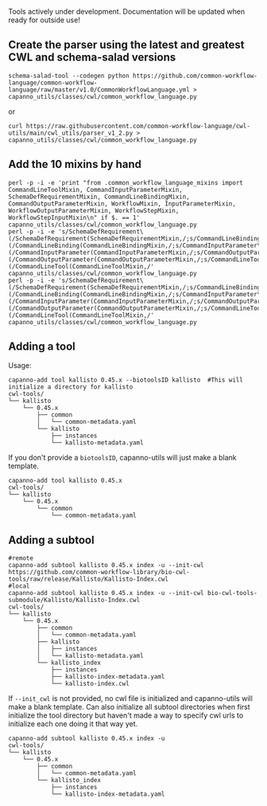 Tools actively under development. Documentation will be updated when ready for outside use!

## Create the parser using the latest and greatest CWL and schema-salad versions
```
schema-salad-tool --codegen python https://github.com/common-workflow-language/common-workflow-language/raw/master/v1.0/CommonWorkflowLanguage.yml > capanno_utils/classes/cwl/common_workflow_language.py
```
or
```
curl https://raw.githubusercontent.com/common-workflow-language/cwl-utils/main/cwl_utils/parser_v1_2.py > capanno_utils/classes/cwl/common_workflow_language.py
```
## Add the 10 mixins by hand
```
perl -p -i -e 'print "from .common_workflow_language_mixins import CommandLineToolMixin, CommandInputParameterMixin, SchemaDefRequirementMixin, CommandLineBindingMixin, CommandOutputParameterMixin, WorkflowMixin, InputParameterMixin, WorkflowOutputParameterMixin, WorkflowStepMixin, WorkflowStepInputMixin\n" if $. == 1' capanno_utils/classes/cwl/common_workflow_language.py
perl -p -i -e 's/SchemaDefRequirement\(/SchemaDefRequirement(SchemaDefRequirementMixin,/;s/CommandLineBinding\(/CommandLineBinding(CommandLineBindingMixin,/;s/CommandInputParameter\(/CommandInputParameter(CommandInputParameterMixin,/;s/CommandOutputParameter\(/CommandOutputParameter(CommandOutputParameterMixin,/;s/CommandLineTool\(/CommandLineTool(CommandLineToolMixin,/' capanno_utils/classes/cwl/common_workflow_language.py
perl -p -i -e 's/SchemaDefRequirement\(/SchemaDefRequirement(SchemaDefRequirementMixin,/;s/CommandLineBinding\(/CommandLineBinding(CommandLineBindingMixin,/;s/CommandInputParameter\(/CommandInputParameter(CommandInputParameterMixin,/;s/CommandOutputParameter\(/CommandOutputParameter(CommandOutputParameterMixin,/;s/CommandLineTool\(/CommandLineTool(CommandLineToolMixin,/' capanno_utils/classes/cwl/common_workflow_language.py

```

## Adding a tool
Usage:
```
capanno-add tool kallisto 0.45.x --biotoolsID kallisto  #This will initialize a directory for kallisto
cwl-tools/
└── kallisto
    └── 0.45.x
        ├── common
        │   └── common-metadata.yaml
        └── kallisto
            ├── instances
            └── kallisto-metadata.yaml
```
If you don't provide a `biotoolsID`, capanno-utils will just make a blank template.
```
capanno-add tool kallisto 0.45.x
cwl-tools/
└── kallisto
    └── 0.45.x
        └── common
            └── common-metadata.yaml
```
 


## Adding a subtool
```
#remote
capanno-add subtool kallisto 0.45.x index -u --init-cwl https://github.com/common-workflow-library/bio-cwl-tools/raw/release/Kallisto/Kallisto-Index.cwl
#local
capanno-add subtool kallisto 0.45.x index -u --init-cwl bio-cwl-tools-submodule/Kallisto/Kallisto-Index.cwl 
cwl-tools/
└── kallisto
    └── 0.45.x
        ├── common
        │   └── common-metadata.yaml
        ├── kallisto
        │   ├── instances
        │   └── kallisto-metadata.yaml
        └── kallisto_index
            ├── instances
            ├── kallisto-index-metadata.yaml
            └── kallisto-index.cwl
```

If ``--init_cwl`` is not provided, no cwl file is initialized and capanno-utils will make a blank template.
Can also initialize all subtool directories when first initialize the tool directory but haven't made a way to specify cwl urls to initialize each one doing it that way yet.
```
capanno-add subtool kallisto 0.45.x index -u
cwl-tools/
└── kallisto
    └── 0.45.x
        ├── common
        │   └── common-metadata.yaml
        └── kallisto_index
            ├── instances
            └── kallisto-index-metadata.yaml
```

